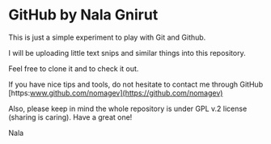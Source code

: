 # GitHub by Nala Gnirut

This is just a simple experiment to play with Git and Github.

I will be uploading little text snips and similar things into this repository.

Feel free to clone it and to check it out.

If you have nice tips and tools, do not hesitate to contact me through GitHub [https:www.github.com/nomagev](https://github.com/nomagev)

Also, please keep in mind the whole repository is under GPL v.2 license (sharing is caring).
Have a great one!

Nala

